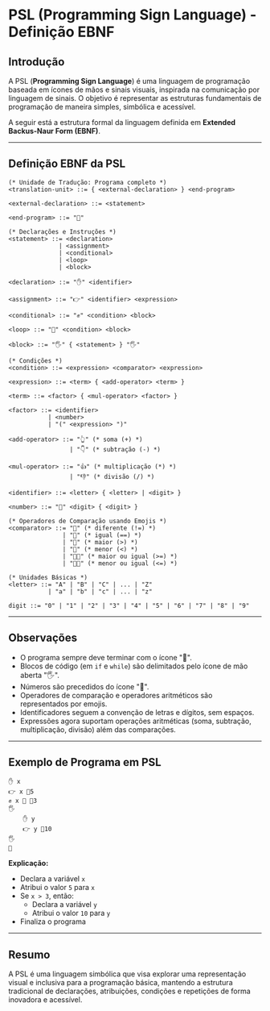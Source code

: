 # PSL (Programming Sign Language) - Definição EBNF

## Introdução

A PSL (**Programming Sign Language**) é uma linguagem de programação baseada em ícones de mãos e sinais visuais, inspirada na comunicação por linguagem de sinais. O objetivo é representar as estruturas fundamentais de programação de maneira simples, simbólica e acessível.

A seguir está a estrutura formal da linguagem definida em **Extended Backus-Naur Form (EBNF)**.

---

## Definição EBNF da PSL

```ebnf
(* Unidade de Tradução: Programa completo *)
<translation-unit> ::= { <external-declaration> } <end-program>

<external-declaration> ::= <statement>

<end-program> ::= "🛑"

(* Declarações e Instruções *)
<statement> ::= <declaration>
              | <assignment>
              | <conditional>
              | <loop>
              | <block>

<declaration> ::= "✋" <identifier>

<assignment> ::= "👉" <identifier> <expression>

<conditional> ::= "✊" <condition> <block>

<loop> ::= "🤌" <condition> <block>

<block> ::= "🖐️" { <statement> } "🖐️"

(* Condições *)
<condition> ::= <expression> <comparator> <expression>

<expression> ::= <term> { <add-operator> <term> }

<term> ::= <factor> { <mul-operator> <factor> }

<factor> ::= <identifier>
           | <number>
           | "(" <expression> ")"

<add-operator> ::= "👆" (* soma (+) *)
                 | "👇" (* subtração (-) *)

<mul-operator> ::= "👍" (* multiplicação (*) *)
                 | "👎" (* divisão (/) *)

<identifier> ::= <letter> { <letter> | <digit> }

<number> ::= "💅" <digit> { <digit> }

(* Operadores de Comparação usando Emojis *)
<comparator> ::= "👋" (* diferente (!=) *)
               | "👏" (* igual (==) *)
               | "🤜" (* maior (>) *)
               | "🤛" (* menor (<) *)
               | "🤜🤏" (* maior ou igual (>=) *)
               | "🤛🤏" (* menor ou igual (<=) *)

(* Unidades Básicas *)
<letter> ::= "A" | "B" | "C" | ... | "Z" 
           | "a" | "b" | "c" | ... | "z"

digit ::= "0" | "1" | "2" | "3" | "4" | "5" | "6" | "7" | "8" | "9"
```

---

## Observações

- O programa sempre deve terminar com o ícone "🛑".
- Blocos de código (em `if` e `while`) são delimitados pelo ícone de mão aberta "🖐️".
- Números são precedidos do ícone "💅".
- Operadores de comparação e operadores aritméticos são representados por emojis.
- Identificadores seguem a convenção de letras e dígitos, sem espaços.
- Expressões agora suportam operações aritméticas (soma, subtração, multiplicação, divisão) além das comparações.

---

## Exemplo de Programa em PSL

```text
✋ x
👉 x 💅5
✊ x 🤜 💅3
🖐️
    ✋ y
    👉 y 💅10
🖐️
🛑
```

**Explicação:**
- Declara a variável `x`
- Atribui o valor `5` para `x`
- Se `x > 3`, então:
  - Declara a variável `y`
  - Atribui o valor `10` para `y`
- Finaliza o programa

---

## Resumo

A PSL é uma linguagem simbólica que visa explorar uma representação visual e inclusiva para a programação básica, mantendo a estrutura tradicional de declarações, atribuições, condições e repetições de forma inovadora e acessível.
